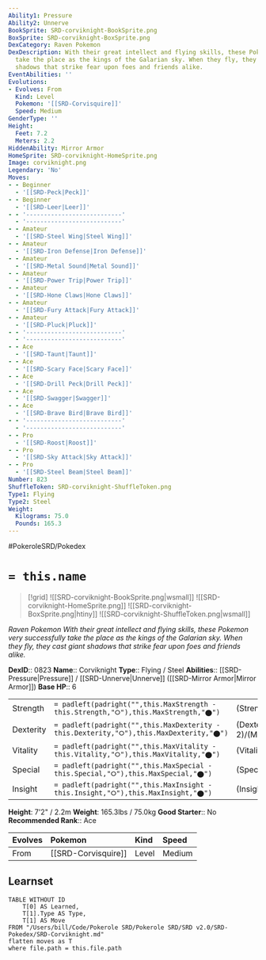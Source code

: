 ```yaml
---
Ability1: Pressure
Ability2: Unnerve
BookSprite: SRD-corviknight-BookSprite.png
BoxSprite: SRD-corviknight-BoxSprite.png
DexCategory: Raven Pokemon
DexDescription: With their great intellect and flying skills, these Pokemon very successfully
  take the place as the kings of the Galarian sky. When they fly, they cast giant
  shadows that strike fear upon foes and friends alike.
EventAbilities: ''
Evolutions:
- Evolves: From
  Kind: Level
  Pokemon: '[[SRD-Corvisquire]]'
  Speed: Medium
GenderType: ''
Height:
  Feet: 7.2
  Meters: 2.2
HiddenAbility: Mirror Armor
HomeSprite: SRD-corviknight-HomeSprite.png
Image: corviknight.png
Legendary: 'No'
Moves:
- - Beginner
  - '[[SRD-Peck|Peck]]'
- - Beginner
  - '[[SRD-Leer|Leer]]'
- - '---------------------------'
  - '---------------------------'
- - Amateur
  - '[[SRD-Steel Wing|Steel Wing]]'
- - Amateur
  - '[[SRD-Iron Defense|Iron Defense]]'
- - Amateur
  - '[[SRD-Metal Sound|Metal Sound]]'
- - Amateur
  - '[[SRD-Power Trip|Power Trip]]'
- - Amateur
  - '[[SRD-Hone Claws|Hone Claws]]'
- - Amateur
  - '[[SRD-Fury Attack|Fury Attack]]'
- - Amateur
  - '[[SRD-Pluck|Pluck]]'
- - '---------------------------'
  - '---------------------------'
- - Ace
  - '[[SRD-Taunt|Taunt]]'
- - Ace
  - '[[SRD-Scary Face|Scary Face]]'
- - Ace
  - '[[SRD-Drill Peck|Drill Peck]]'
- - Ace
  - '[[SRD-Swagger|Swagger]]'
- - Ace
  - '[[SRD-Brave Bird|Brave Bird]]'
- - '---------------------------'
  - '---------------------------'
- - Pro
  - '[[SRD-Roost|Roost]]'
- - Pro
  - '[[SRD-Sky Attack|Sky Attack]]'
- - Pro
  - '[[SRD-Steel Beam|Steel Beam]]'
Number: 823
ShuffleToken: SRD-corviknight-ShuffleToken.png
Type1: Flying
Type2: Steel
Weight:
  Kilograms: 75.0
  Pounds: 165.3
---
```


#PokeroleSRD/Pokedex

# `= this.name`

> [!grid]
> ![[SRD-corviknight-BookSprite.png|wsmall]]
> ![[SRD-corviknight-HomeSprite.png]]
> ![[SRD-corviknight-BoxSprite.png|htiny]]
> ![[SRD-corviknight-ShuffleToken.png|wsmall]]


*Raven Pokemon*
*With their great intellect and flying skills, these Pokemon very successfully take the place as the kings of the Galarian sky. When they fly, they cast giant shadows that strike fear upon foes and friends alike.*

**DexID**:: 0823
**Name**:: Corviknight
**Type**:: Flying / Steel
**Abilities**:: [[SRD-Pressure|Pressure]] / [[SRD-Unnerve|Unnerve]] ([[SRD-Mirror Armor|Mirror Armor]])
**Base HP**:: 6

|           |                                                                                        |                                          |
| --------- | -------------------------------------------------------------------------------------- | ---------------------------------------- |
| Strength  | `= padleft(padright("",this.MaxStrength - this.Strength,"⭘"),this.MaxStrength,"⬤")`    | (Strength::2)/(MaxStrength::5)   |
| Dexterity | `= padleft(padright("",this.MaxDexterity - this.Dexterity,"⭘"),this.MaxDexterity,"⬤")` | (Dexterity:: 2)/(MaxDexterity::4) |
| Vitality  | `= padleft(padright("",this.MaxVitality - this.Vitality,"⭘"),this.MaxVitality,"⬤")`    | (Vitality::3)/(MaxVitality::6)   |
| Special   | `= padleft(padright("",this.MaxSpecial - this.Special,"⭘"),this.MaxSpecial,"⬤")`       | (Special::2)/(MaxSpecial::4)     |
| Insight   | `= padleft(padright("",this.MaxInsight - this.Insight,"⭘"),this.MaxInsight,"⬤")`       | (Insight::2)/(MaxInsight::5)     |

**Height**: 7'2" / 2.2m
**Weight**: 165.3lbs / 75.0kg
**Good Starter**:: No
**Recommended Rank**:: Ace

| Evolves   | Pokemon             | Kind   | Speed   |
|:----------|:--------------------|:-------|:--------|
| From      | [[SRD-Corvisquire]] | Level  | Medium  |

## Learnset

```dataview
TABLE WITHOUT ID
    T[0] AS Learned,
    T[1].Type AS Type,
    T[1] AS Move
FROM "/Users/bill/Code/Pokerole SRD/Pokerole SRD/SRD v2.0/SRD-Pokedex/SRD-Corviknight.md"
flatten moves as T
where file.path = this.file.path
```
